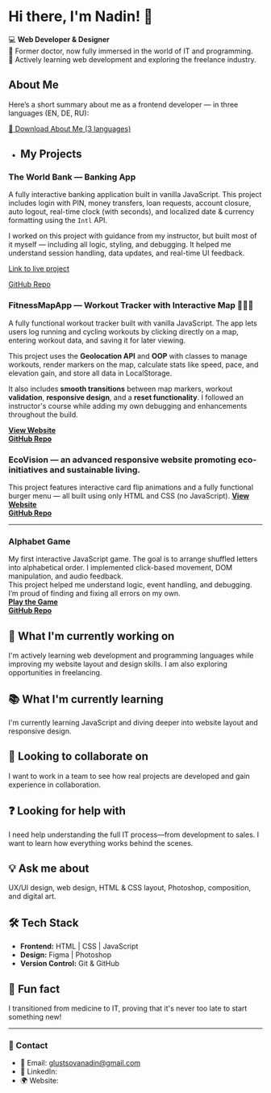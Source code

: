 # Hi there, I'm Nadin! 👋  

💻 **Web Developer & Designer**  
🌱 Former doctor, now fully immersed in the world of IT and programming.  
🚀 Actively learning web development and exploring the freelance industry.

## About Me

Here’s a short summary about me as a frontend developer — in three languages (EN, DE, RU):

[📄 Download About Me (3 languages)](./About_Me_3_Languages.docx)
 
- ## My Projects

### The World Bank — Banking App

A fully interactive banking application built in vanilla JavaScript. This project includes login with PIN, money transfers, loan requests, account closure, auto logout, real-time clock (with seconds), and localized date & currency formatting using the `Intl` API.

I worked on this project with guidance from my instructor, but built most of it myself — including all logic, styling, and debugging. It helped me understand session handling, data updates, and real-time UI feedback.

[Link to live project](https://nadindesigns.github.io/Banking-app/)

[GitHub Repo](https://github.com/NadinDesigns/Banking-app)


### FitnessMapApp — Workout Tracker with Interactive Map 🏃‍♀️📍
A fully functional workout tracker built with vanilla JavaScript. The app lets users log running and cycling workouts by clicking directly on a map, entering workout data, and saving it for later viewing.

This project uses the **Geolocation API** and **OOP** with classes to manage workouts, render markers on the map, calculate stats like speed, pace, and elevation gain, and store all data in LocalStorage.

It also includes **smooth transitions** between map markers, workout **validation**, **responsive design**, and a **reset functionality**. I followed an instructor's course while adding my own debugging and enhancements throughout the build.

**[View Website](https://nadin-designs.github.io/workout-tracker/)**  
**[GitHub Repo](https://github.com/nadin-designs/workout-tracker)** 


### EcoVision  — an advanced responsive website promoting eco-initiatives and sustainable living.
This project features interactive card flip animations and a fully functional burger menu — all built using only HTML and CSS (no JavaScript). 
**[View Website](https://nadin-designs.github.io/EcoVision/)**  
**[GitHub Repo](https://github.com/nadin-designs/EcoVision)**  

---

### Alphabet Game  
My first interactive JavaScript game. The goal is to arrange shuffled letters into alphabetical order. I implemented click-based movement, DOM manipulation, and audio feedback.  
This project helped me understand logic, event handling, and debugging. I’m proud of finding and fixing all errors on my own.  
**[Play the Game](https://nadindesigns.github.io/Alfabet-game/)**  
**[GitHub Repo](https://github.com/nadin-designs/Alfabet-game)**


## 🔧 What I'm currently working on  
I'm actively learning web development and programming languages while improving my website layout and design skills. I am also exploring opportunities in freelancing.  

## 📚 What I'm currently learning  
I'm currently learning JavaScript and diving deeper into website layout and responsive design.  

## 🤝 Looking to collaborate on  
I want to work in a team to see how real projects are developed and gain experience in collaboration.  

## ❓ Looking for help with  
I need help understanding the full IT process—from development to sales. I want to learn how everything works behind the scenes.  

## 💡 Ask me about  
UX/UI design, web design, HTML & CSS layout, Photoshop, composition, and digital art.  

## 🛠 Tech Stack  
- **Frontend:** HTML | CSS | JavaScript  
- **Design:** Figma | Photoshop  
- **Version Control:** Git & GitHub  

## 🎉 Fun fact  
I transitioned from medicine to IT, proving that it's never too late to start something new!  

---

### 📩 Contact  
- 📧 Email: glustsovanadin@gmail.com  
- 💼 LinkedIn:   
- 🌍 Website:   




